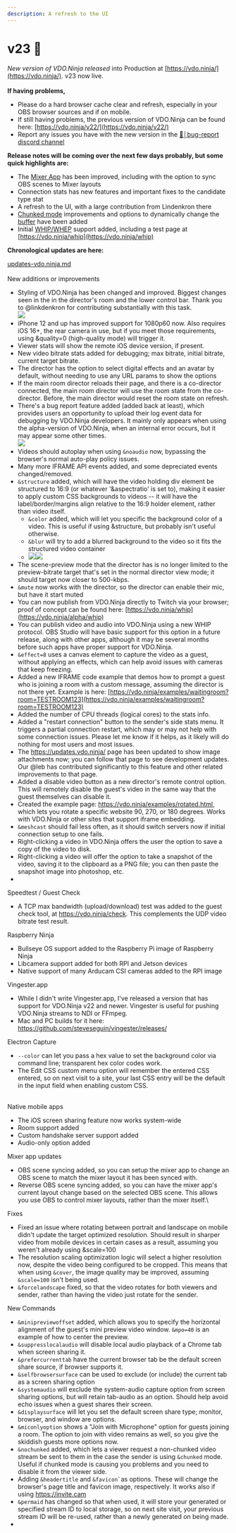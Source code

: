 ```yaml
---
description: A refresh to the UI
---
```


# v23 🌱

_New version of VDO.Ninja released_ into Production at [https://vdo.ninja/](https://vdo.ninja/). v23 now live.\
\
**If having problems,**

* Please do a hard browser cache clear and refresh, especially in your OBS browser sources and if on mobile.
* If still having problems, the previous version of VDO.Ninja can be found here: [https://vdo.ninja/v22/](https://vdo.ninja/v22/)
* Report any issues you have with the new version in the ⁠[🐞│bug-report discord channel](https://discord.gg/qWDshMsTar)

**Release notes will be coming over the next few days probably, but some quick highlights are:**

* The [Mixer App](../steves-helper-apps/mixer-app.md) has been improved, including with the option to sync OBS scenes to Mixer layouts
* Connection stats has new features and important fixes to the candidate type stat
* A refresh to the UI, with a large contribution from Lindenkron there
* [Chunked mode](../newly-added-parameters/and-chunked.md) improvements and options to dynamically change the [buffer](../advanced-settings/view-parameters/buffer.md) have been added
* Initial [WHIP/WHEP](../advanced-settings/mixer-scene-parameters/and-whip.md) support added, including a test page at [https://vdo.ninja/whip](https://vdo.ninja/whip)

**Chronological updates are here:**

[updates-vdo.ninja.md](../updates/updates-vdo.ninja.md "mention")\
\
New additions or improvements

* Styling of VDO.Ninja has been changed and improved. Biggest changes seen in the in the director's room and the lower control bar. Thank you to @linkdenkron for contributing substantially with this task.\
  ![](<../.gitbook/assets/image (4).png>)
* iPhone 12 and up has improved support for 1080p60 now.  Also requires iOS 16+, the rear camera in use, but if you meet those requirements, using \&quality=0 (high-quality mode) will trigger it.
* Viewer stats will show the remote iOS device version, if present.
* New video bitrate stats added for debugging; max bitrate, initial bitrate, current target bitrate.
* The director has the option to select digital effects and an avatar by default, without needing to use any URL params to show the options
* If the main room director reloads their page, and there is a co-director connected, the main room director will use the room state from the co-director. Before, the main director would reset the room state on refresh.
* There's a bug report feature added (added back at least), which provides users an opportunity to upload their log event data for debugging by VDO.Ninja developers. It mainly only appears when using the alpha-version of VDO.Ninja, when an internal error occurs, but it may appear some other times.\
  ![](<../.gitbook/assets/image (2).png>)
* Videos should autoplay when using `&noaudio` now, bypassing the browser's normal auto-play policy issues.
* Many more IFRAME API events added, and some depreciated events changed/removed.
* `&structure` added, which will have the video holding div element be structured to 16:9 (or whatever '\&aspectratio' is set to), making it easier to apply custom CSS backgrounds to videos -- it will have the label/border/margins align relative to the 16:9 holder element, rather than video itself.
  * `&color` added, which will let you specific the background color of a video.  This is useful if using \&structure, but probably isn't useful otherwise.
  * `&blur` will try to add a blurred background to the video so it fits the structured video container
  * ![](<../.gitbook/assets/image (3).png>)![](<../.gitbook/assets/image (1).png>)
* The scene-preview mode that the director has is no longer limited to the preview-bitrate target that's set in the normal director view mode; it should target now closer to 500-kbps.
* `&mute` now works with the director, so the director can enable their mic, but have it start muted
* You can now publish from VDO.Ninja directly to Twitch via your browser; proof of concept can be found here: [https://vdo.ninja/whip](https://vdo.ninja/alpha/whip)
* You can publish video and audio into VDO.Ninja using a new WHIP protocol.  OBS Studio will have basic support for this option in a future release, along with other apps, although it may be several months before such apps have proper support for VDO.Ninja.
* `&effect=8` uses a canvas element to capture the video as a guest, without applying an effects, which can help avoid issues with cameras that keep freezing.
* Added a new IFRAME code example that demos how to prompt a guest who is joining a room with a custom message, assuming the director is not there yet. Example is here: [https://vdo.ninja/examples/waitingroom?room=TESTROOM123](https://vdo.ninja/examples/waitingroom?room=TESTROOM123)
* Added the number of CPU threads (logical cores) to the stats info.
* Added a "restart connection" button to the sender's side stats menu. It triggers a partial connection restart, which may or may not help with some connection issues. Please let me know if it helps, as it likely will do nothing for most users and most issues.
* The https://updates.vdo.ninja/ page has been updated to show image attachments now; you can follow that page to see development updates. Our @leb has contributed significantly to this feature and other related improvements to that page.
* Added a disable video button as a new director's remote control option. This will remotely disable the guest's video in the same way that the guest themselves can disable it.
* Created the example page: https://vdo.ninja/examples/rotated.html, which lets you rotate a specific website 90, 270, or 180 degrees. Works with VDO.Ninja or other sites that support iframe embedding.
* `&meshcast` should fail less often, as it should switch servers now if initial connection setup to one fails.
* Right-clicking a video in VDO.Ninja offers the user the option to save a copy of the video to disk.
* Right-clicking a video will offer the option to take a snapshot of the video, saving it to the clipboard as a PNG file; you can then paste the snapshot image into photoshop, etc.
*



Speedtest / Guest Check

* A TCP max bandwidth (upload/download) test was added to the guest check tool, at https://vdo.ninja/check. This complements the UDP video bitrate test result.

Raspberry Ninja

* Bullseye OS support added to the Raspberry Pi image of Raspberry Ninja
* Libcamera support added for both RPI and Jetson devices
* Native support of many Arducam CSI cameras added to the RPI image

Vingester.app

* While I didn't write Vingester.app, I've released a version that has support for VDO.Ninja v22 and newer.  Vingester is useful for pushing VDO.Ninja streams to NDI or FFmpeg.
* Mac and PC builds for it here: https://github.com/steveseguin/vingester/releases/

Electron Capture

* `--color` can let you pass a hex value to set the background color via command line; transparent hex color codes work.
* The Edit CSS custom menu option will remember the entered CSS entered, so on next visit to a site, your last CSS entry will be the default in the input field when enabling custom CSS.

\
Native mobile apps

* The iOS screen sharing feature now works system-wide
* Room support added
* Custom handshake server support added
* Audio-only option added



Mixer app updates

* OBS scene syncing added, so you can setup the mixer app to change an OBS scene to match the mixer layout it has been synced with.
* Reverse OBS scene syncing added, so you can have the mixer app's current layout change based on the selected OBS scene. This allows you use OBS to control mixer layouts, rather than the mixer itself.\




Fixes

* Fixed an issue where rotating between portrait and landscape on mobile didn't update the target optimized resolution.  Should result in sharper video from mobile devices in certain cases as a result, assuming you weren't already using \&scale=100
* The resolution scaling optimization logic will select a higher resolution now, despite the video being configured to be cropped.  This means that when using `&cover`, the image quality may be improved, assuming `&scale=100` isn't being used.
* `&forcelandscape` fixed, so that the video rotates for both viewers and sender, rather than having the video just rotate for the sender.



New Commands

* `&minipreviewoffset` added, which allows you to specify the horizontal alignment of the guest's mini preview video window. `&mpo=40` is an example of how to center the preview.
* `&suppresslocalaudio` will disable local audio playback of a Chrome tab when screen sharing it.
* `&prefercurrenttab` have the current browser tab be the default screen share source, if browser supports it.
* `&selfbrowsersurface` can be used to exclude (or include) the current tab as a screen sharing option
* `&systemaudio` will exclude the system-audio capture option from screen sharing options, but will retain tab-audio as an option. Should help avoid echo issues when a guest shares their screen.
* `&displaysurface` will let you set the default screen share type; monitor, browser, and window are options.
* `&miconlyoption` shows a "Join with Microphone" option for guests joining a room. The option to join with video remains as well, so you give the skiddish guests more options now.
* `&nochunked` added, which lets a viewer request a non-chunked video stream be sent to them in the case the sender is using `&chunked` mode.  Useful if chunked mode is causing you problems and you need to disable it from the viewer side.
* Adding `&headertitle` and `` &favicon` ``as options. These will change the browser's page title and favicon image, respectively. It works also if using https://invite.cam
* `&permaid` has changed so that when used, it will store your generated or specified stream ID to local storage, so on next site visit, your previous stream ID will be re-used, rather than a newly generated on being made.
*
